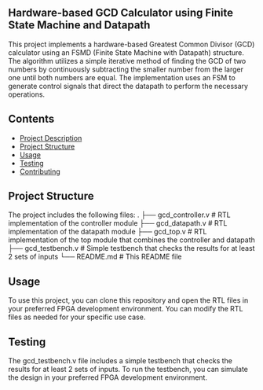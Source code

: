 ## Hardware-based GCD Calculator using Finite State Machine and Datapath
This project implements a hardware-based Greatest Common Divisor (GCD) calculator using an FSMD (Finite State Machine with Datapath) structure. The algorithm utilizes a simple iterative method of finding the GCD of two numbers by continuously subtracting the smaller number from the larger one until both numbers are equal. The implementation uses an FSM to generate control signals that direct the datapath to perform the necessary operations.

## Contents

- [Project Description](#project-description)
- [Project Structure](#project-structure)
- [Usage](#usage)
- [Testing](#testing)
- [Contributing](#contributing)

## Project Structure
The project includes the following files:
.
├── gcd_controller.v  # RTL implementation of the controller module
├── gcd_datapath.v    # RTL implementation of the datapath module
├── gcd_top.v         # RTL implementation of the top module that combines the controller and datapath
├── gcd_testbench.v   # Simple testbench that checks the results for at least 2 sets of inputs
└── README.md         # This README file

## Usage
To use this project, you can clone this repository and open the RTL files in your preferred FPGA development environment. You can modify the RTL files as needed for your specific use case.

## Testing
The gcd_testbench.v file includes a simple testbench that checks the results for at least 2 sets of inputs. To run the testbench, you can simulate the design in your preferred FPGA development environment.
